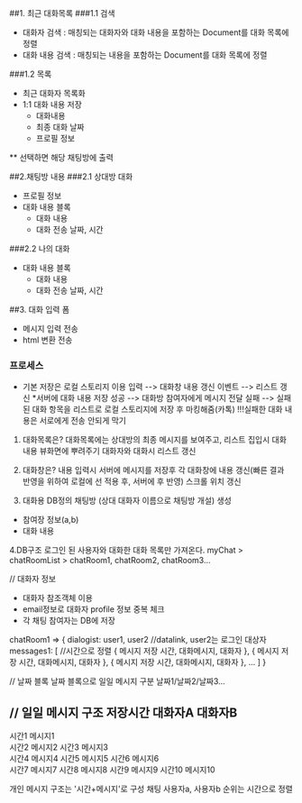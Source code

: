 ##1. 최근 대화목록
###1.1 검색
- 대화자 검색 : 매칭되는 대화자와 대화 내용을 포함하는 Document를 대화 목록에 정렬
- 대화 내용 검색 : 매칭되는 내용을 포함하는 Document를 대화 목록에 정렬

###1.2 목록
- 최근 대화자 목록화
- 1:1 대화 내용 저장
  - 대화내용
  - 최종 대화 날짜
  - 프로필 정보

** 선택하면 해당 채팅방에 출력
 
  
##2.채팅방 내용
###2.1 상대방 대화
- 프로필 정보
- 대화 내용 블록
  - 대화 내용
  - 대화 전송 날짜, 시간

###2.2 나의 대화
- 대화 내용 블록
  - 대화 내용
  - 대화 전송 날짜, 시간
  
##3. 대화 입력 폼
- 메시지 입력 전송
- html 변환 전송

### 프로세스
* 기본 저장은 로컬 스토리지 이용
입력 --> 대화창 내용 갱신 이벤트 --> 리스트 갱신 
*서버에 대화 내용 저장
성공 --> 대화방 참여자에게 메시지 전달
실패 --> 실패된 대화 항목을 리스트로 로컬 스토리지에 저장 후 마킹해줌(카톡)
        !!!실패한 대화 내용은 서로에게 전송 안되게 막기


1. 대화목록은?
대화목록에는 상대방의 최종 메시지를 보여주고, 리스트 집입시 대화내용 뷰화면에 뿌려주기
대화자와 대화시 리스트 갱신

2. 대화창은?
내용 입력시 서버에 메시지를 저장후 각 대화창에 내용 갱신(빠른 결과 반영을 위하여 로컬에 선 적용 후, 서버에 후 반영)
스크롤 위치 갱신

3. 대화용 DB정의
채팅방 (상대 대화자 이름으로 채팅방 개설) 생성
- 참여장 정보(a,b)
- 대화 내용

4.DB구조
로그인 된 사용자와 대화한 대화  목록만 가져온다.
myChat > chatRoomList > chatRoom1, chatRoom2, chatRoom3...

// 대화자 정보
- 대화자 참조객체 이용
- email정보로 대화자 profile 정보 중복 체크
- 각 채팅 참여자는 DB에 저장

chatRoom1 => 
{
 dialogist: user1, user2 //datalink, user2는 로그인 대상자
 messages1: [ //시간으로 정렬
      { 메시지 저장 시간, 대화메시지, 대화자 },
      { 메시지 저장 시간, 대화메시지, 대화자 },
      { 메시지 저장 시간, 대화메시지, 대화자 },
                   ... 
     ]
}


// 날짜 블록
날짜 블록으로 일일 메시지 구분
날짜1/날짜2/날짜3...

// 일일 메시지 구조
저장시간     대화자A      대화자B
----------------------------------
시간1       메시지1     
시간2                  메시지2
시간3       메시지3     
시간4                  메시지4
시간5       메시지5
시간6       메시지6     
시간7                  메시지7
시간8       메시지8
시간9                  메시지9
시간10                 메시지10


개인 메시지 구조는 '시간+메시지'로  구성
채팅 사용자a, 사용자b 순위는 시간으로 정렬



 

  
